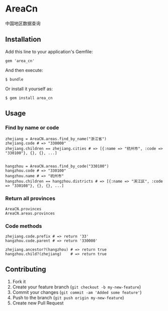# AreaCn

中国地区数据查询

## Installation

Add this line to your application's Gemfile:

    gem 'area_cn'

And then execute:

    $ bundle

Or install it yourself as:

    $ gem install area_cn

## Usage

### Find by name or code

    zhejiang = AreaCN.areas.find_by_name("浙江省")
    zhejiang.code # => "330000"
    zhejiang.children == zhejiang.cities # => [{:name => "杭州市", :code => "330100"}, {}, {}, ...]

    
    hangzhou = AreaCN.areas.find_by_code("330100")
    hangzhou.code # => "330100"
    hangzhou.name # => "杭州市"
    hangzhou.children == hangzhou.districts # => [{:name => "滨江区", :code => "330108"}, {}, {}, ...]

### Return all provinces

    AreaCN.provinces
    AreaCN.areas.provinces

### Code methods

    zhejiang.code.prefix # => return '33'
    hangzhou.code.parent # => return '330000'

    zhejiang.ancestor?(hangzhou) # => return true
    hangzhou.child?(zhejiang)    # => return true


## Contributing

1. Fork it
2. Create your feature branch (`git checkout -b my-new-feature`)
3. Commit your changes (`git commit -am 'Added some feature'`)
4. Push to the branch (`git push origin my-new-feature`)
5. Create new Pull Request

